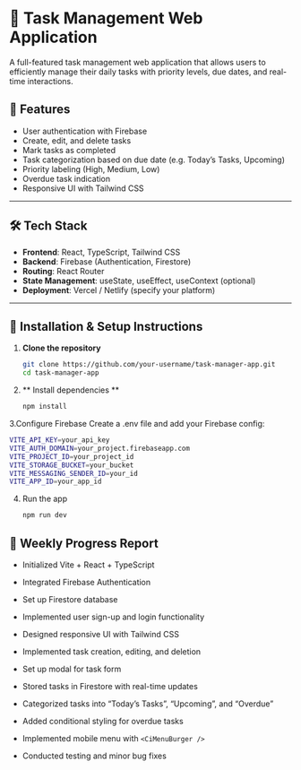 # 📝 Task Management Web Application

A full-featured task management web application that allows users to efficiently manage their daily tasks with priority levels, due dates, and real-time interactions.

## 📌 Features

- User authentication with Firebase
- Create, edit, and delete tasks
- Mark tasks as completed
- Task categorization based on due date (e.g. Today’s Tasks, Upcoming)
- Priority labeling (High, Medium, Low)
- Overdue task indication
- Responsive UI with Tailwind CSS

---

## 🛠 Tech Stack

- **Frontend**: React, TypeScript, Tailwind CSS
- **Backend**: Firebase (Authentication, Firestore)
- **Routing**: React Router
- **State Management**: useState, useEffect, useContext (optional)
- **Deployment**: Vercel / Netlify (specify your platform)

---

## 🧠 Installation & Setup Instructions

1. **Clone the repository**

   ```bash
   git clone https://github.com/your-username/task-manager-app.git
   cd task-manager-app
   ```
2. ** Install dependencies **
   ```bash
   npm install
    ```
3.Configure Firebase
Create a .env file and add your Firebase config:
```bash
VITE_API_KEY=your_api_key
VITE_AUTH_DOMAIN=your_project.firebaseapp.com
VITE_PROJECT_ID=your_project_id
VITE_STORAGE_BUCKET=your_bucket
VITE_MESSAGING_SENDER_ID=your_id
VITE_APP_ID=your_app_id
```
4. Run the app
   ```bash
   npm run dev
   ```

   
## 📅 Weekly Progress Report

- Initialized Vite + React + TypeScript  
- Integrated Firebase Authentication  
- Set up Firestore database  
- Implemented user sign-up and login functionality  

- Designed responsive UI with Tailwind CSS  
- Implemented task creation, editing, and deletion  
- Set up modal for task form  
- Stored tasks in Firestore with real-time updates  

- Categorized tasks into “Today’s Tasks”, “Upcoming”, and “Overdue”  
- Added conditional styling for overdue tasks  

- Implemented mobile menu with `<CiMenuBurger />`  
- Conducted testing and minor bug fixes  
